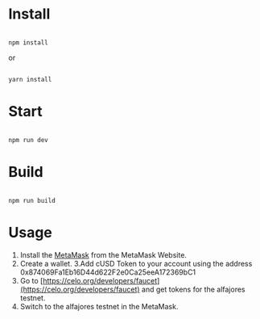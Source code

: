 # Install

```

npm install

```

or 

```

yarn install

```

# Start

```

npm run dev

```

# Build

```

npm run build

```
# Usage
1. Install the [MetaMask](https://metamask.io/) from the MetaMask Website.
2. Create a wallet.
3.Add cUSD Token to your account using the address 0x874069Fa1Eb16D44d622F2e0Ca25eeA172369bC1
3. Go to [https://celo.org/developers/faucet](https://celo.org/developers/faucet) and get tokens for the alfajores testnet.
4. Switch to the alfajores testnet in the MetaMask.
